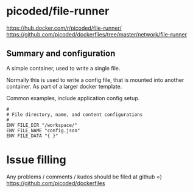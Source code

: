 # picoded/file-runner

https://hub.docker.com/r/picoded/file-runner/
https://github.com/picoded/dockerfiles/tree/master/network/file-runner

## Summary and configuration
A simple container, used to write a single file.

Normally this is used to write a config file, that is mounted into another container. As part of a larger docker template.

Common examples, include application config setup.

``` 
#
# File directory, name, and content configurations
#
ENV FILE_DIR "/workspace/"
ENV FILE_NAME "config.json"
ENV FILE_DATA "{ }"
```

# Issue filling

Any problems / comments / kudos should be filed at github =)
https://github.com/picoded/dockerfiles
